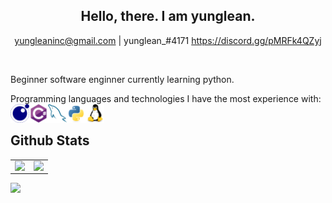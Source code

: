 <div align="center">

<h2>Hello, there. I am yunglean.</h2>

yungleaninc@gmail.com | yunglean_#4171
https://discord.gg/pMRFk4QZyj
</div>

<br/>

Beginner software enginner currently learning python.

Programming languages and technologies I have the most experience with:
<br><img align="left" alt="Lua" width="30px" src="https://raw.githubusercontent.com/devicons/devicon/1119b9f84c0290e0f0b38982099a2bd027a48bf1/icons/lua/lua-plain.svg"/>
<img align="left" alt="C#" width="30px" src="https://raw.githubusercontent.com/devicons/devicon/1119b9f84c0290e0f0b38982099a2bd027a48bf1/icons/csharp/csharp-original.svg"/>
<img align="left" alt="MySQL" width="30px" src="https://github.com/devicons/devicon/blob/master/icons/mysql/mysql-original.svg"/>
<img align="left" alt="Python" width="30px" src="https://github.com/devicons/devicon/blob/master/icons/python/python-original.svg"/>
<img align="left" alt="Linux" width="30px" src="https://raw.githubusercontent.com/devicons/devicon/1119b9f84c0290e0f0b38982099a2bd027a48bf1/icons/linux/linux-original.svg"/><br>


## Github Stats

<table><tr><td valign="top" width="50%">

<img src="https://github-readme-stats.vercel.app/api?username=yunglean4171&show_icons=true&count_private=true&hide_border=true" align="left" style="width: 100%" />

</td><td valign="top" width="50%">

<img src="https://github-readme-stats.vercel.app/api/top-langs/?username=yunglean4171&hide_border=true&layout=compact&hide=rescript" align="left" style="width: 100%" />

</td></tr></table>

![](https://komarev.com/ghpvc/?username=yunglean4171&style=plastic)
